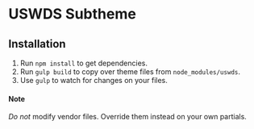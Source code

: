 # USWDS Subtheme

## Installation

1. Run `npm install` to get dependencies.
2. Run `gulp build` to copy over theme files from `node_modules/uswds`.
3. Use `gulp` to watch for changes on your files.

#### Note

_Do not_ modify vendor files. Override them instead on your own partials.
